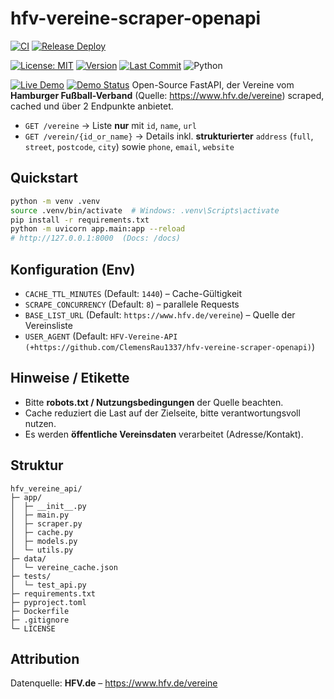 # hfv-vereine-scraper-openapi

[![CI](https://img.shields.io/github/actions/workflow/status/ClemensRau1337/hfv-vereine-scraper-openapi/ci.yml?label=CI)](../../actions/workflows/ci.yml)
[![Release Deploy](https://img.shields.io/github/actions/workflow/status/ClemensRau1337/hfv-vereine-scraper-openapi/release-deploy.yml?label=release%20deploy)](../../actions/workflows/release-deploy.yml)

[![License: MIT](https://img.shields.io/badge/License-MIT-green.svg)](LICENSE)
[![Version](https://img.shields.io/github/v/release/ClemensRau1337/hfv-vereine-scraper-openapi?sort=semver)](https://github.com/ClemensRau1337/hfv-vereine-scraper-openapi/releases)
[![Last Commit](https://img.shields.io/github/last-commit/ClemensRau1337/hfv-vereine-scraper-openapi)](https://github.com/ClemensRau1337/hfv-vereine-scraper-openapi/commits)
![Python](https://img.shields.io/badge/python-3.11%2B-blue)

[![Live Demo](https://img.shields.io/badge/demo-live-brightgreen?logo=fastapi)](https://hfv-vereine-scraper-openapi.wyndiq.de/)
[![Demo Status](https://img.shields.io/website?url=https%3A%2F%2Fhfv-vereine-scraper-openapi.wyndiq.de&label=demo&up_message=online&down_message=offline)](https://hfv-vereine-scraper-openapi.wyndiq.de/)
Open-Source FastAPI, der Vereine vom **Hamburger Fußball-Verband** (Quelle: <https://www.hfv.de/vereine>) scraped, cached und über 2 Endpunkte anbietet.

- `GET /vereine` → Liste **nur** mit `id`, `name`, `url`
- `GET /verein/{id_or_name}` → Details inkl. **strukturierter** `address` (`full`, `street`, `postcode`, `city`) sowie `phone`, `email`, `website`

## Quickstart

```bash
python -m venv .venv
source .venv/bin/activate  # Windows: .venv\Scripts\activate
pip install -r requirements.txt
python -m uvicorn app.main:app --reload
# http://127.0.0.1:8000  (Docs: /docs)
```

## Konfiguration (Env)

- `CACHE_TTL_MINUTES` (Default: `1440`) – Cache-Gültigkeit
- `SCRAPE_CONCURRENCY` (Default: `8`) – parallele Requests
- `BASE_LIST_URL` (Default: `https://www.hfv.de/vereine`) – Quelle der Vereinsliste
- `USER_AGENT` (Default: `HFV-Vereine-API (+https://github.com/ClemensRau1337/hfv-vereine-scraper-openapi)`)

## Hinweise / Etikette

- Bitte **robots.txt / Nutzungsbedingungen** der Quelle beachten.
- Cache reduziert die Last auf der Zielseite, bitte verantwortungsvoll nutzen.
- Es werden **öffentliche Vereinsdaten** verarbeitet (Adresse/Kontakt).

## Struktur

```
hfv_vereine_api/
├─ app/
│  ├─ __init__.py
│  ├─ main.py
│  ├─ scraper.py
│  ├─ cache.py
│  ├─ models.py
│  └─ utils.py
├─ data/
│  └─ vereine_cache.json
├─ tests/
│  └─ test_api.py
├─ requirements.txt
├─ pyproject.toml
├─ Dockerfile
├─ .gitignore
└─ LICENSE
```

## Attribution

Datenquelle: **HFV.de** – <https://www.hfv.de/vereine>
